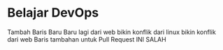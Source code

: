 # Belajar DevOps
Tambah Baris Baru
Baru lagi dari web 
bikin konflik dari linux
bikin konflik dari web
Baris tambahan untuk Pull Request
INI SALAH

